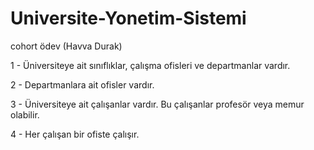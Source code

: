 # Universite-Yonetim-Sistemi
cohort ödev (Havva Durak)

1 - Üniversiteye ait sınıflıklar, çalışma ofisleri ve departmanlar vardır.


2 - Departmanlara ait ofisler vardır.


3 - Üniversiteye ait çalışanlar vardır. Bu çalışanlar profesör veya memur olabilir.


4 - Her çalışan bir ofiste çalışır.
